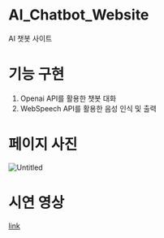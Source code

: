 # AI_Chatbot_Website
AI 챗봇 사이트

# 기능 구현
1. Openai API를 활용한 챗봇 대화
2. WebSpeech API를 활용한 음성 인식 및 출력

# 페이지 사진
![Untitled](https://s3-us-west-2.amazonaws.com/secure.notion-static.com/b8e8e430-e93b-469c-a4a7-005be78124ee/Untitled.png)

# 시연 영상

[link](https://photos.app.goo.gl/DFTLFJe5JkyC4Zqb9)